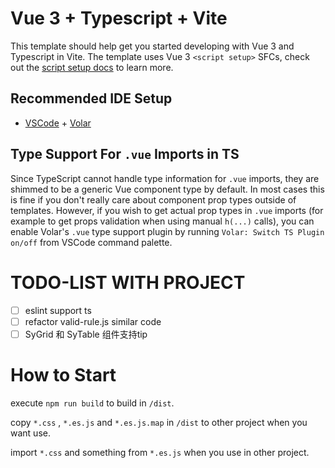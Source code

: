 # Vue 3 + Typescript + Vite

This template should help get you started developing with Vue 3 and Typescript in Vite. The template uses Vue 3 `<script setup>` SFCs, check out the [script setup docs](https://v3.vuejs.org/api/sfc-script-setup.html#sfc-script-setup) to learn more.

## Recommended IDE Setup

- [VSCode](https://code.visualstudio.com/) + [Volar](https://marketplace.visualstudio.com/items?itemName=johnsoncodehk.volar)

## Type Support For `.vue` Imports in TS

Since TypeScript cannot handle type information for `.vue` imports, they are shimmed to be a generic Vue component type by default. In most cases this is fine if you don't really care about component prop types outside of templates. However, if you wish to get actual prop types in `.vue` imports (for example to get props validation when using manual `h(...)` calls), you can enable Volar's `.vue` type support plugin by running `Volar: Switch TS Plugin on/off` from VSCode command palette.

# TODO-LIST WITH PROJECT

- [ ] eslint support ts
- [ ] refactor valid-rule.js similar code
- [ ] SyGrid 和 SyTable 组件支持tip

# How to Start

execute `npm run build` to build in `/dist`.

copy `*.css` , `*.es.js` and `*.es.js.map` in `/dist` to other project when you want use.

import `*.css` and something from `*.es.js` when you use in other project.